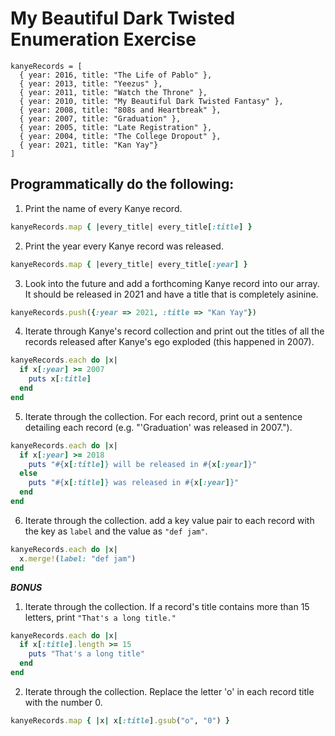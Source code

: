 # My Beautiful Dark Twisted Enumeration Exercise

```
kanyeRecords = [
  { year: 2016, title: "The Life of Pablo" },
  { year: 2013, title: "Yeezus" },
  { year: 2011, title: "Watch the Throne" },
  { year: 2010, title: "My Beautiful Dark Twisted Fantasy" },
  { year: 2008, title: "808s and Heartbreak" },
  { year: 2007, title: "Graduation" },
  { year: 2005, title: "Late Registration" },
  { year: 2004, title: "The College Dropout" },
  { year: 2021, title: "Kan Yay"}
]
```


## Programmatically do the following:

1. Print the name of every Kanye record.

```ruby
kanyeRecords.map { |every_title| every_title[:title] } 
```

2. Print the year every Kanye record was released.

```ruby
kanyeRecords.map { |every_title| every_title[:year] }
```

3. Look into the future and add a forthcoming Kanye record into our array. It should be released in 2021 and have a title that is completely asinine.

```ruby
kanyeRecords.push({:year => 2021, :title => "Kan Yay"})
```

4. Iterate through Kanye's record collection and print out the titles of all the records released after Kanye's ego exploded (this happened in 2007).

```ruby
kanyeRecords.each do |x|
  if x[:year] >= 2007
    puts x[:title]
  end
end
```

5. Iterate through the collection. For each record, print out a sentence detailing each record (e.g. "'Graduation' was released in 2007.").

```ruby
kanyeRecords.each do |x|
  if x[:year] >= 2018
    puts "#{x[:title]} will be released in #{x[:year]}"
  else
    puts "#{x[:title]} was released in #{x[:year]}"
  end
end
```

6. Iterate through the collection. add a key value pair to each record with the key as `label` and the value as `"def jam"`.

```ruby
kanyeRecords.each do |x|
  x.merge!(label: "def jam")
end
```

***BONUS***

1. Iterate through the collection. If a record's title contains more than 15 letters, print `"That's a long title."`

```ruby
kanyeRecords.each do |x|
  if x[:title].length >= 15 
    puts "That's a long title"
  end
end
```

2. Iterate through the collection. Replace the letter 'o' in each record title with the number 0.

```ruby
kanyeRecords.map { |x| x[:title].gsub("o", "0") }
```